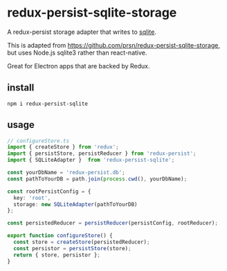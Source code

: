 # redux-persist-sqlite-storage

A redux-persist storage adapter that writes to [sqlite](https://github.com/mapbox/node-sqlite3).

This is adapted from https://github.com/prsn/redux-persist-sqlite-storage, but uses Node.js sqlite3 rather than react-native.

Great for Electron apps that are backed by Redux.

## install

```
npm i redux-persist-sqlite
```

## usage

``` typescript
// configureStore.ts
import { createStore } from 'redux';
import { persistStore, persistReducer } from 'redux-persist';
import { SQLiteAdapter }  from 'redux-persist-sqlite';

const yourDbName = 'redux-persist.db';
const pathToYourDB = path.join(process.cwd(), yourDbName);

const rootPersistConfig = {
  key: 'root',
  storage: new SQLiteAdapter(pathToYourDB)
};

const persistedReducer = persistReducer(persistConfig, rootReducer);

export function configureStore() {
  const store = createStore(persistedReducer);
  const persistor = persistStore(store);
  return { store, persistor };
}
```